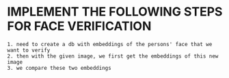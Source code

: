 # IMPLEMENT THE FOLLOWING STEPS FOR FACE VERIFICATION
    1. need to create a db with embeddings of the persons' face that we want to verify
    2. then with the given image, we first get the embeddings of this new image
    3. we compare these two embeddings